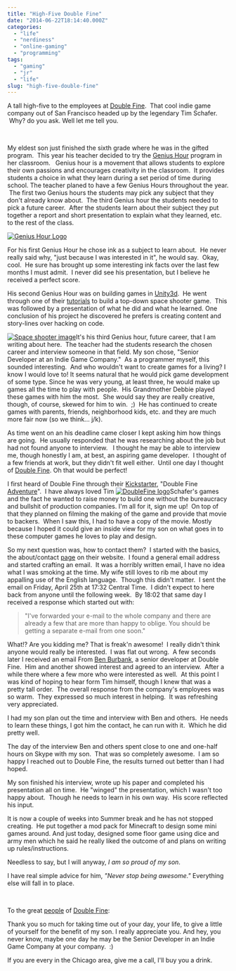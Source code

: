 ```yaml
---
title: "High-Five Double Fine"
date: "2014-06-22T18:14:40.000Z"
categories: 
  - "life"
  - "nerdiness"
  - "online-gaming"
  - "programming"
tags: 
  - "gaming"
  - "jr"
  - "life"
slug: "high-five-double-fine"
---
```


A tall high-five to the employees at [Double Fine](http://www.doublefine.com/).  That cool indie game company out of San Francisco headed up by the legendary Tim Schafer.  Why? do you ask. Well let me tell you. 

 

My eldest son just finished the sixth grade where he was in the gifted program.  This year his teacher decided to try the [Genius Hour](http://www.geniushour.com/) program in her classroom.   Genius hour is a movement that allows students to explore their own passions and encourages creativity in the classroom.  It provides students a choice in what they learn during a set period of time during school. The teacher planed to have a few Genius Hours throughout the year.  The first two Genius hours the students may pick any subject that they don't already know about.  The third Genius hour the students needed to pick a future career.  After the students learn about their subject they put together a report and short presentation to explain what they learned, etc. to the rest of the class.

[![Genius Hour Logo](http://brettski111.files.wordpress.com/2014/06/geniushour.png?w=150)](http://www.geniushour.com/)

For his first Genius Hour he chose ink as a subject to learn about.  He never really said why, "just because I was interested in it", he would say.  Okay, cool.  He sure has brought up some interesting ink facts over the last few months I must admit.  I never did see his presentation, but I believe he received a perfect score.

His second Genius Hour was on building games in [Unity3d](http://www.unity3d.com).  He went through one of their [tutorials](http://unity3d.com/learn/tutorials/projects/space-shooter) to build a top-down space shooter game.  This was followed by a presentation of what he did and what he learned. One conclusion of his project he discovered he prefers is creating content and story-lines over hacking on code.

[![Space shooter image](http://brettski111.files.wordpress.com/2014/06/space-shooter-header_0.jpg?w=150)](http://unity3d.com/learn/tutorials/projects/space-shooter)It's his third Genius hour, future career, that I am writing about here.  The teacher had the students research the chosen career and interview someone in that field. My son chose, "Senior Developer at an Indie Game Company."  As a programmer myself, this sounded interesting.  And who wouldn't want to create games for a living? I know I would love to! It seems natural that he would pick game development of some type. Since he was very young, at least three, he would make up games all the time to play with people.  His Grandmother Debbie played these games with him the most.  She would say they are really creative, though, of course, skewed for him to win.  ;)  He has continued to create games with parents, friends, neighborhood kids, etc. and they are much more fair now (so we think... j/k).

As time went on an his deadline came closer I kept asking him how things are going.  He usually responded that he was researching about the job but had not found anyone to interview.   I thought he may be able to interview me, though honestly I am, at best, an aspiring game developer.  I thought of a few friends at work, but they didn't fit well either.  Until one day I thought of [Double Fine](http://www.doublefine.com/). Oh that would be perfect!

I first heard of Double Fine through their [Kickstarter](https://www.kickstarter.com/), "Double Fine [Adventure](https://www.kickstarter.com/projects/doublefine/double-fine-adventure/)".  I have always loved Tim [![DoubleFine logo](http://brettski111.files.wordpress.com/2014/06/doublefinelogo.png?w=150)](https://brettski111.files.wordpress.com/2014/06/doublefinelogo.png)Schafer's games and the fact he wanted to raise money to build one without the bureaucracy and bullshit of production companies. I'm all for it, sign me up!  On top of that they planned on filming the making of the game and provide that movie to backers.  When I saw this, I had to have a copy of the movie. Mostly because I hoped it could give an inside view for my son on what goes in to these computer games he loves to play and design.

So my next question was, how to contact them?  I started with the basics, the about/contact [page](http://www.doublefine.com/about/) on their website.  I found a general email address and started crafting an email.  It was a horribly written email, I have no idea what I was smoking at the time. My wife still loves to rib me about my appalling use of the English language.  Though this didn't matter.  I sent the email on Friday, April 25th at 17:32 Central Time.  I didn't expect to here back from anyone until the following week.  By 18:02 that same day I received a response which started out with:

> "I've forwarded your e-mail to the whole company and there are already a few that are more than happy to oblige. You should be getting a separate e-mail from one soon."

What!? Are you kidding me? That is freak'n awesome!  I really didn't think anyone would really be interested.  I was flat out wrong.  A few seconds later I received an email From [Ben Burbank](https://twitter.com/bburbank), a senior developer at Double Fine.  Him and another showed interest and agreed to an interview.  After a while there where a few more who were interested as well.  At this point I was kind of hoping to hear form Tim himself, though I knew that was a pretty tall order.  The overall response from the company's employees was so warm.  They expressed so much interest in helping.  It was refreshing very appreciated.

I had my son plan out the time and interview with Ben and others.  He needs to learn these things, I got him the contact, he can run with it.  Which he did pretty well.

The day of the interview Ben and others spent close to one and one-half hours on Skype with my son.  That was so completely awesome.  I am so happy I reached out to Double Fine, the results turned out better than I had hoped.

My son finished his interview, wrote up his paper and completed his presentation all on time.  He "winged" the presentation, which I wasn't too happy about.  Though he needs to learn in his own way.  His score reflected his input.

It is now a couple of weeks into Summer break and he has not stopped creating.  He put together a mod pack for Minecraft to design some mini games around. And just today, designed some floor game using dice and army men which he said he really liked the outcome of and plans on writing up rules/instructions.

Needless to say, but I will anyway, _I am so proud of my son_.

I have real simple advice for him, _"Never stop being awesome."_ Everything else will fall in to place.

 

To the great [people](http://www.doublefine.com/themes/site_themes/sideshow/_i/main/about_team_2013.png "Company Picture 2013") of [Double Fine](http://www.doublefine.com/about/):

Thank you so much for taking time out of your day, your life, to give a little of yourself for the benefit of my son. I really appreciate you. And hey, you never know, maybe one day he may be the Senior Developer in an Indie Game Company at your company.  :)

If you are every in the Chicago area, give me a call, I'll buy you a drink.
